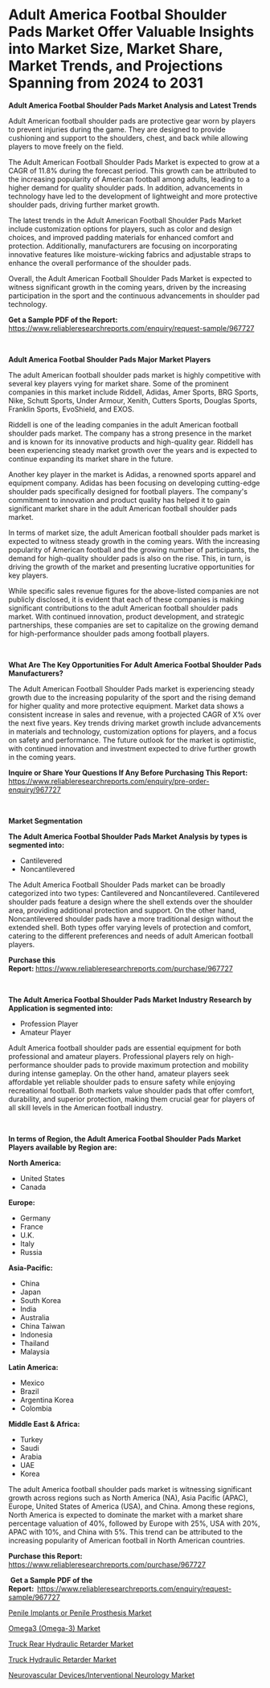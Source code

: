<p><h1>Adult America Footbal Shoulder Pads Market Offer Valuable Insights into Market Size, Market Share, Market Trends, and Projections Spanning from 2024 to 2031</h1></p><p><strong>Adult America Footbal Shoulder Pads Market Analysis and Latest Trends</strong></p>
<p><p>Adult American football shoulder pads are protective gear worn by players to prevent injuries during the game. They are designed to provide cushioning and support to the shoulders, chest, and back while allowing players to move freely on the field.</p><p>The Adult American Football Shoulder Pads Market is expected to grow at a CAGR of 11.8% during the forecast period. This growth can be attributed to the increasing popularity of American football among adults, leading to a higher demand for quality shoulder pads. In addition, advancements in technology have led to the development of lightweight and more protective shoulder pads, driving further market growth.</p><p>The latest trends in the Adult American Football Shoulder Pads Market include customization options for players, such as color and design choices, and improved padding materials for enhanced comfort and protection. Additionally, manufacturers are focusing on incorporating innovative features like moisture-wicking fabrics and adjustable straps to enhance the overall performance of the shoulder pads.</p><p>Overall, the Adult American Football Shoulder Pads Market is expected to witness significant growth in the coming years, driven by the increasing participation in the sport and the continuous advancements in shoulder pad technology.</p></p>
<p><strong>Get a Sample PDF of the Report:&nbsp;</strong> <a href="https://www.reliableresearchreports.com/enquiry/request-sample/967727">https://www.reliableresearchreports.com/enquiry/request-sample/967727</a></p>
<p>&nbsp;</p>
<p><strong>Adult America Footbal Shoulder Pads Major Market Players</strong></p>
<p><p>The adult American football shoulder pads market is highly competitive with several key players vying for market share. Some of the prominent companies in this market include Riddell, Adidas, Amer Sports, BRG Sports, Nike, Schutt Sports, Under Armour, Xenith, Cutters Sports, Douglas Sports, Franklin Sports, EvoShield, and EXOS.</p><p>Riddell is one of the leading companies in the adult American football shoulder pads market. The company has a strong presence in the market and is known for its innovative products and high-quality gear. Riddell has been experiencing steady market growth over the years and is expected to continue expanding its market share in the future.</p><p>Another key player in the market is Adidas, a renowned sports apparel and equipment company. Adidas has been focusing on developing cutting-edge shoulder pads specifically designed for football players. The company's commitment to innovation and product quality has helped it to gain significant market share in the adult American football shoulder pads market.</p><p>In terms of market size, the adult American football shoulder pads market is expected to witness steady growth in the coming years. With the increasing popularity of American football and the growing number of participants, the demand for high-quality shoulder pads is also on the rise. This, in turn, is driving the growth of the market and presenting lucrative opportunities for key players.</p><p>While specific sales revenue figures for the above-listed companies are not publicly disclosed, it is evident that each of these companies is making significant contributions to the adult American football shoulder pads market. With continued innovation, product development, and strategic partnerships, these companies are set to capitalize on the growing demand for high-performance shoulder pads among football players.</p></p>
<p>&nbsp;</p>
<p><strong>What Are The Key Opportunities For Adult America Footbal Shoulder Pads Manufacturers?</strong></p>
<p><p>The Adult American Football Shoulder Pads market is experiencing steady growth due to the increasing popularity of the sport and the rising demand for higher quality and more protective equipment. Market data shows a consistent increase in sales and revenue, with a projected CAGR of X% over the next five years. Key trends driving market growth include advancements in materials and technology, customization options for players, and a focus on safety and performance. The future outlook for the market is optimistic, with continued innovation and investment expected to drive further growth in the coming years.</p></p>
<p><strong>Inquire or Share Your Questions If Any Before Purchasing This Report:</strong> <a href="https://www.reliableresearchreports.com/enquiry/pre-order-enquiry/967727">https://www.reliableresearchreports.com/enquiry/pre-order-enquiry/967727</a></p>
<p>&nbsp;</p>
<p><strong>Market Segmentation</strong></p>
<p><strong>The Adult America Footbal Shoulder Pads Market Analysis by types is segmented into:</strong></p>
<p><ul><li>Cantilevered</li><li>Noncantilevered</li></ul></p>
<p><p>The Adult America Football Shoulder Pads market can be broadly categorized into two types: Cantilevered and Noncantilevered. Cantilevered shoulder pads feature a design where the shell extends over the shoulder area, providing additional protection and support. On the other hand, Noncantilevered shoulder pads have a more traditional design without the extended shell. Both types offer varying levels of protection and comfort, catering to the different preferences and needs of adult American football players.</p></p>
<p><strong>Purchase this Report:&nbsp;</strong><a href="https://www.reliableresearchreports.com/purchase/967727">https://www.reliableresearchreports.com/purchase/967727</a></p>
<p>&nbsp;</p>
<p><strong>The Adult America Footbal Shoulder Pads Market Industry Research by Application is segmented into:</strong></p>
<p><ul><li>Profession Player</li><li>Amateur Player</li></ul></p>
<p><p>Adult America football shoulder pads are essential equipment for both professional and amateur players. Professional players rely on high-performance shoulder pads to provide maximum protection and mobility during intense gameplay. On the other hand, amateur players seek affordable yet reliable shoulder pads to ensure safety while enjoying recreational football. Both markets value shoulder pads that offer comfort, durability, and superior protection, making them crucial gear for players of all skill levels in the American football industry.</p></p>
<p>&nbsp;</p>
<p><strong>In terms of Region, the Adult America Footbal Shoulder Pads Market Players available by Region are:</strong></p>
<p>
    <p> <strong> North America: </strong>
        <ul>
            <li>United States</li>
            <li>Canada</li>
        </ul>
        </p> 
    <p> <strong> Europe: </strong>
        <ul>
            <li>Germany</li>
            <li>France</li>
            <li>U.K.</li>
            <li>Italy</li>
            <li>Russia</li>
        </ul>
        </p> 
    <p> <strong> Asia-Pacific: </strong>
        <ul>
            <li>China</li>
            <li>Japan</li>
            <li>South Korea</li>
            <li>India</li>
            <li>Australia</li>
            <li>China Taiwan</li>
            <li>Indonesia</li>
            <li>Thailand</li>
            <li>Malaysia</li>
        </ul>
        </p> 
    <p> <strong> Latin America: </strong>
        <ul>
            <li>Mexico</li>
            <li>Brazil</li>
            <li>Argentina Korea</li>
            <li>Colombia</li>
        </ul>
        </p> 
    <p> <strong> Middle East & Africa: </strong>
        <ul>
            <li>Turkey</li>
            <li>Saudi</li>
            <li>Arabia</li>
            <li>UAE</li>
            <li>Korea</li>
        </ul>
    </p>
    </p>
<p><p>The adult America football shoulder pads market is witnessing significant growth across regions such as North America (NA), Asia Pacific (APAC), Europe, United States of America (USA), and China. Among these regions, North America is expected to dominate the market with a market share percentage valuation of 40%, followed by Europe with 25%, USA with 20%, APAC with 10%, and China with 5%. This trend can be attributed to the increasing popularity of American football in North American countries.</p></p>
<p><strong>Purchase this Report: </strong><a href="https://www.reliableresearchreports.com/purchase/967727">https://www.reliableresearchreports.com/purchase/967727</a></p>
<p>&nbsp;<strong>Get a Sample PDF of the Report:&nbsp;&nbsp;</strong><a href="https://www.reliableresearchreports.com/enquiry/request-sample/967727">https://www.reliableresearchreports.com/enquiry/request-sample/967727</a></p>
<p><strong></strong></p>
<p><p><a href="https://extreme-scabiosa-c81.notion.site/Penile-Implants-or-Penile-Prosthesis-Market-Size-Growing-and-Forecasted-for-period-from-2024-2031--6a9ff6507d0546e083288b036369adfb">Penile Implants or Penile Prosthesis Market</a></p><p><a href="https://adventurous-uranium-ef9.notion.site/Omega3-Omega-3-Market-Size-Share-Trends-Analysis-Report-By-Material-By-Type-By-End-user-By-R-1ad780012266400a85b069d613b5554b">Omega3 (Omega-3) Market</a></p><p><a href="https://view.publitas.com/reportprime-1/truck-rear-hydraulic-retarder-market-size-and-growth-market-segmentation-regional-and-country-breakdowns-and-market-trends-for-period-from-2024-2031/">Truck Rear Hydraulic Retarder Market</a></p><p><a href="https://view.publitas.com/reportprime-1/truck-hydraulic-retarder-market-size-focuses-on-market-dynamics-in-depth-analysis-and-future-projections-of-its-market-forecasted-for-period-from-2024-to-2031/">Truck Hydraulic Retarder Market</a></p><p><a href="https://carnation-joke-41f.notion.site/Neurovascular-Devices-Interventional-Neurology-Market-Research-Report-Provides-thorough-Industry-Ove-f8282bb253114e69af6525d10e85c5c7">Neurovascular Devices/Interventional Neurology Market</a></p></p>
